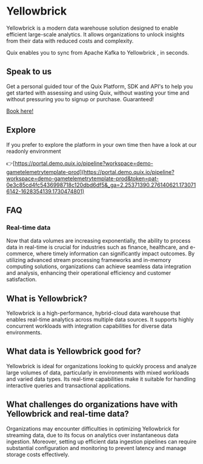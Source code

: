 <!--[tech-name]-->
# Yellowbrick

<!--[blurb-about-tech]-->
Yellowbrick is a modern data warehouse solution designed to enable efficient large-scale analytics. It allows organizations to unlock insights from their data with reduced costs and complexity.

Quix enables you to sync from Apache Kafka <span id="to_or_from">to</span> <span id="techname">Yellowbrick</span> , in seconds.

## Speak to us

Get a personal guided tour of the Quix Platform, SDK and API's to help you get started with assessing and using Quix, without wasting your time and without pressuring you to signup or purchase. Guaranteed!

[Book here!](https://share.hsforms.com/1iW0TmZzKQMChk0lxd_tGiw4yjw2?__hstc=175542013.19c333c2ae8002be5fbc6a17a447e442.1730474801833.1730474801833.1730716142494.2&__hssc=175542013.2.1730716142494&__hsfp=3927774151)


## Explore

If you prefer to explore the platform in your own time then have a look at our readonly environment

👉[https://portal.demo.quix.io/pipeline?workspace=demo-gametelemetrytemplate-prod](https://portal.demo.quix.io/pipeline?workspace=demo-gametelemetrytemplate-prod&token=pat-0e3c85cd4fc5436998718c120dbd6df5&_ga=2.25371390.276140621.1730716142-1628354139.1730474801)


## FAQ

### Real-time data

Now that data volumes are increasing exponentially, the ability to process data in real-time is crucial for industries such as finance, healthcare, and e-commerce, where timely information can significantly impact outcomes. By utilizing advanced stream processing frameworks and in-memory computing solutions, organizations can achieve seamless data integration and analysis, enhancing their operational efficiency and customer satisfaction.

## What is <span id="techname">Yellowbrick</span>?

<!--[tech-seo-text]-->
Yellowbrick is a high-performance, hybrid-cloud data warehouse that enables real-time analytics across multiple data sources. It supports highly concurrent workloads with integration capabilities for diverse data environments.

## What data is <span id="techname">Yellowbrick</span> good for?

<!--[tech-data-seo-text]-->
Yellowbrick is ideal for organizations looking to quickly process and analyze large volumes of data, particularly in environments with mixed workloads and varied data types. Its real-time capabilities make it suitable for handling interactive queries and transactional applications.

## What challenges do organizations have with <span id="techname">Yellowbrick</span> and real-time data?

<!--[tech-challenges-seo-text]-->
Organizations may encounter difficulties in optimizing Yellowbrick for streaming data, due to its focus on analytics over instantaneous data ingestion. Moreover, setting up efficient data ingestion pipelines can require substantial configuration and monitoring to prevent latency and manage storage costs effectively.